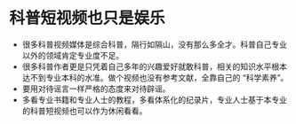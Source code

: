 # 科普短视频也只是娱乐

* 很多科普视频媒体是综合科普，隔行如隔山，没有那么多全才。科普自己专业以外的领域肯定专业度不足。
* 很多科普作者更是只凭着自己多年的兴趣爱好就敢科普，相关的知识水平根本达不到专业本科的水准。做个视频也没有参考文献，全靠自己的 “科学素养”。
* 要用对待谣言一样严格的态度来对待辟谣。
* 多看专业书籍和专业人士的教程，多看体系化的纪录片，专业人士基于本专业的科普短视频也可以作为休闲看看。
